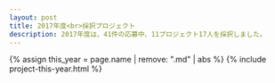 ```yaml
---
layout: post
title: 2017年度<br>採択プロジェクト
description: 2017年度は、41件の応募中、11プロジェクト17人を採択しました。
---
```


{% assign this_year = page.name | remove: ".md" | abs %}
{% include project-this-year.html %}

